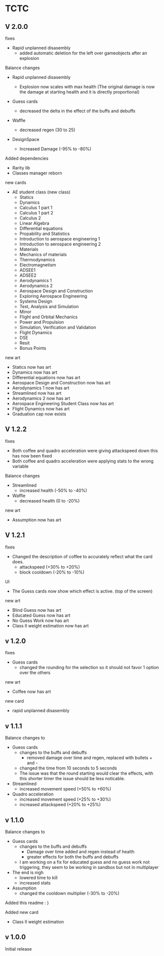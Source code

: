# TCTC

## V 2.0.0

fixes

- Rapid unplanned disasembly
	- added automatic deletion for the left over gameobjects after an explosion


Balance changes

- Rapid unplanned disasembly
	- Explosion now scales with max health (The original damage is now the damage at starting health and it is directly proportional)

- Guess cards 
	- decreased the delta in the effect of the buffs and debuffs

- Waffle
	- decreased regen (30 to 25)

- DesignSpace
	- Increased Damage (-95% to -80%)

Added dependencies

- Rarity lib
- Classes manager reborn


new cards

- AE student class (new class)
	- Statics
	- Dynamics
	- Calculus 1 part 1
	- Calculus 1 part 2
	- Calculus 2 
	- Linear Algebra
	- Differential equations
	- Propability and Statistics
	- Introduction to aerospace engineering 1
	- Introduction to aerospace engineering 2
	- Materials
	- Mechanics of materials
	- Thermodynamics
	- Electromagnetism
	- ADSEE1
	- ADSEE2
	- Aerodynamics 1
	- Aerodynamics 2
	- Aerospace Design and Construction
	- Exploring Aerospace Engineering
	- Systems Design
	- Test, Analysis and Simulation
	- Minor
	- Flight and Orbital Mechanics
	- Power and Propulsion
	- Simulation, Verification and Validation
	- Flight Dynamics
	- DSE
	- Resit
	- Bonus Points


new art

- Statics now has art
- Dynamics now has art
- Differential equations now has art
- Aerospace Design and Construction now has art
- Aerodynamics 1 now has art
- Streamlined now has art
- Aerodynamics 2 now has art
- Aerospace Engineering Student Class now has art
- Flight Dynamics now has art
- Graduation cap now exists

## V 1.2.2

fixes
- Both coffee and quadro acceleration were giving attackspeed down this has now been fixed
- Both coffee and quadro acceleration were applying stats to the wrong variable

Balance changes
- Streamlined
	- increased health (-50% to -40%)
- Waffle
	- decreased health (0 to -20%)

new art
- Assumption now has art


## V 1.2.1

fixes
- Changed the description of coffee to accurately reflect what the card does.
	- attackspeed (+30% to +20%)
	- block cooldown (-20% to -10%)


UI
- The Guess cards now show which effect is active. (top of the screen)

new art
- Blind Guess now has art
- Educated Guess now has art
- No Guess Work now has art
- Class II weight estimation now has art 





## v 1.2.0

fixes
- Guess cards
	- changed the rounding for the selection so it should not favor 1 option over the others


new art
- Coffee now has art

new card
- rapid unplanned disasembly



## v 1.1.1

Balance changes to
- Guess cards 
	- changes to the buffs and debuffs
		- removed damage over time and regen, replaced with bullets + and -
	- changed the time from 10 seconds to 5 seconds
	- The issue was that the round starting would clear the effects, with this shorter timer the issue should be less noticable.
- Streamlined
	- increased movement speed (+50% to +60%)
- Quadro acceleration
	- increased movement speed (+25% to +30%)
	- increased attackspeed (+20% to +25%)




## v 1.1.0 

Balance changes to
- Guess cards 
	- changes to the buffs and debuffs
		- Damage over time added and regen instead of health
		- greater effects for both the buffs and debuffs
	- I am working on a fix for educated guess and no guess work not triggering, they seem to be working in sandbox but not in multiplayer
- The end is nigh
	- lowered time to kill
	- increased stats
- Assumption
	- changed the cooldown multiplier (-30% to -20%)

Added this readme : )

Added new card

- Class II weight estimation
	



## v 1.0.0

Initial release
